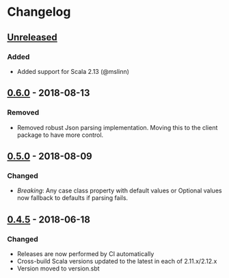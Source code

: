 # Changelog

## [Unreleased]

### Added

- Added support for Scala 2.13 (@mslinn)

## [0.6.0] - 2018-08-13

### Removed

- Removed robust Json parsing implementation. Moving this to the client package
  to have more control.

## [0.5.0] - 2018-08-09

### Changed

- *Breaking*: Any case class property with default values or Optional values now
  fallback to defaults if parsing fails.

## [0.4.5] - 2018-06-18

### Changed

- Releases are now performed by CI automatically
- Cross-build Scala versions updated to the latest in each of 2.11.x/2.12.x
- Version moved to version.sbt


[Unreleased]: https://github.com/vital-software/json-annotation/compare/0.6.0...HEAD
[0.6.0]: https://github.com/vital-software/json-annotation/compare/0.5.0...0.6.0
[0.5.0]: https://github.com/vital-software/json-annotation/compare/0.4.5...0.5.0
[0.4.5]: https://github.com/vital-software/json-annotation/releases/tag/0.4.5
